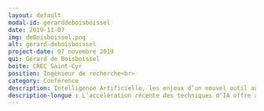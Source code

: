 ```yaml
---
layout: default
modal-id: gerarddeboisboissel
date: 2019-11-07
img: deBoisboissel.png
alt: gerard-deboisboissel
project-date: 07 novembre 2019
qui: Gérard de Boisboissel
boite: CREC Saint-Cyr
position: Ingénieur de recherche<br>
category: Conférence
description: Intelligence Artificielle, les enjeux d’un nouvel outil au service des militaires
description-longue : L’accélération récente des techniques d’IA offre au monde de la Défense de nouvelles opportunités qui, conjuguées avec la numérisation du champ de bataille, se doivent être étudiées en amont de leur emploi. Entre aide à la décision, traitement d’un grand nombre de données, adaptation à un environnement inconnu, etc., ces techniques augurent d’une adaptation des équipements et de leurs usages par les militaires, et posent la question de la nécessaire place du décideur militaire dans les processus de décision.
---
```

